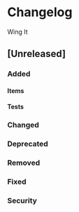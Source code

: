 # Changelog
Wing It

## [Unreleased]

### Added

#### Items

#### Tests

### Changed

### Deprecated

### Removed

### Fixed

### Security